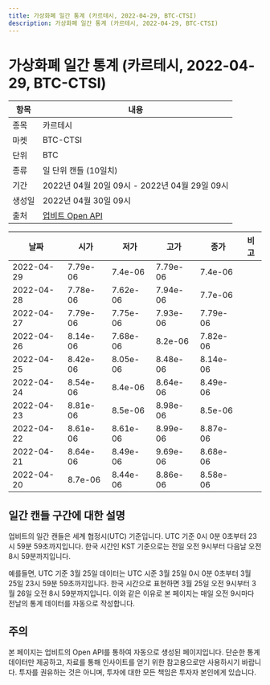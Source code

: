 ```yaml
---
title: 가상화폐 일간 통계 (카르테시, 2022-04-29, BTC-CTSI)
description: 가상화폐 일간 통계 (카르테시, 2022-04-29, BTC-CTSI)
---
```



가상화폐 일간 통계 (카르테시, 2022-04-29, BTC-CTSI)
===

|항목|내용|
|--|--|
|종목|카르테시|
|마켓|BTC-CTSI|
|단위|BTC|
|종류|일 단위 캔들 (10일치)|
|기간|2022년 04월 20일 09시 - 2022년 04월 29일 09시|
|생성일|2022년 04월 30일 09시|
|출처|[업비트 Open API](https://docs.upbit.com)|


|날짜|시가|저가|고가|종가|비고|
|--|--|--|--|--|--|
|2022-04-29|7.79e-06|7.4e-06|7.79e-06|7.4e-06|    |
|2022-04-28|7.78e-06|7.62e-06|7.94e-06|7.7e-06|    |
|2022-04-27|7.79e-06|7.75e-06|7.93e-06|7.79e-06|    |
|2022-04-26|8.14e-06|7.68e-06|8.2e-06|7.82e-06|    |
|2022-04-25|8.42e-06|8.05e-06|8.48e-06|8.14e-06|    |
|2022-04-24|8.54e-06|8.4e-06|8.64e-06|8.49e-06|    |
|2022-04-23|8.81e-06|8.5e-06|8.98e-06|8.5e-06|    |
|2022-04-22|8.61e-06|8.61e-06|8.99e-06|8.87e-06|    |
|2022-04-21|8.64e-06|8.49e-06|9.69e-06|8.68e-06|    |
|2022-04-20|8.7e-06|8.44e-06|8.86e-06|8.58e-06|    |


일간 캔들 구간에 대한 설명
---


업비트의 일간 캔들은 세계 협정시(UTC) 기준입니다. 
UTC 기준 0시 0분 0초부터 23시 59분 59초까지입니다. 
한국 시간인 KST 기준으로는 전일 오전 9시부터 다음날 오전 8시 59분까지입니다. 


예를들면, UTC 기준 3월 25일 데이터는 UTC 시준 3월 25일 0시 0분 0초부터 3월 25일 23시 59분 59초까지입니다. 
한국 시간으로 표현하면 3월 25일 오전 9시부터 3월 26일 오전 8시 59분까지입니다. 
이와 같은 이유로 본 페이지는 매일 오전 9시마다 전날의 통계 데이터를 자동으로 작성합니다. 


주의
---


본 페이지는 업비트의 Open API를 통하여 자동으로 생성된 페이지입니다. 
단순한 통계 데이터만 제공하고, 자료를 통해 인사이트를 얻기 위한 참고용으로만 사용하시기 바랍니다. 
투자를 권유하는 것은 아니며, 투자에 대한 모든 책임은 투자자 본인에게 있습니다. 
